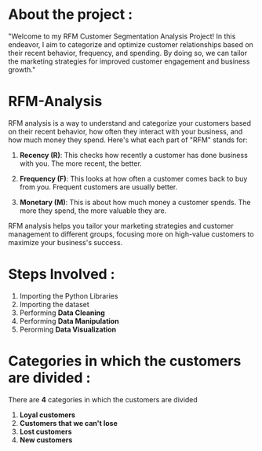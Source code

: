 # About the project :

"Welcome to my RFM Customer Segmentation Analysis Project! In this endeavor, I aim to categorize and optimize customer relationships based on their recent behavior, frequency, and spending. By doing so, we can tailor the marketing strategies for improved customer engagement and business growth."

# RFM-Analysis

RFM analysis is a way to understand and categorize your customers based on their recent behavior, how often they interact with your business, and how much money they spend. Here's what each part of "RFM" stands for:

1. **Recency (R)**: This checks how recently a customer has done business with you. The more recent, the better.

2. **Frequency (F)**: This looks at how often a customer comes back to buy from you. Frequent customers are usually better.

3. **Monetary (M)**: This is about how much money a customer spends. The more they spend, the more valuable they are.

RFM analysis helps you tailor your marketing strategies and customer management to different groups, focusing more on high-value customers to maximize your business's success.

# Steps Involved :

1. Importing the Python Libraries
2. Importing the dataset
3. Performing **Data Cleaning**
4. Performing **Data Manipulation**
5. Perorming **Data Visualization**

# Categories in which the customers are divided :

There are **4** categories in which the customers are divided
1. **Loyal customers**
2. **Customers that we can't lose**
3. **Lost customers**
4. **New customers**






